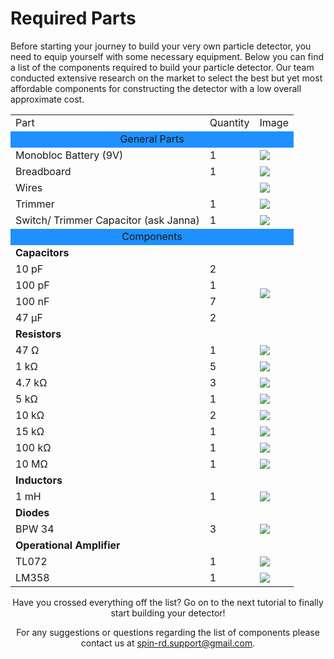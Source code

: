 # Required Parts

Before starting your journey to build your very own particle detector, you need to equip yourself with some necessary equipment. Below you can find a list of the components required to build your particle detector. Our team conducted extensive research on the market to select the best but yet most affordable components for constructing the detector with a low overall approximate cost. 


<div align="center">
<table>
 <tr>
  <td>Part</td>
  <td>Quantity</td>
  <td>Image</td>
 </tr>
 <tr>
  <tr bgcolor="DodgerBlue">
  <td colspan="3"> <div align="center">General Parts<div></td>
 </tr>
 <tr>
  <td> Monobloc Battery (9V)</td>
  <td>1</td>
  <td><img src="https://user-images.githubusercontent.com/89271138/130350170-1d2ed2c6-aebd-44cc-920d-21e063ce7b7b.png"></td>
 </tr>
 <tr>
  <td>Breadboard</td>
  <td>1</td>
  <td><img src="https://user-images.githubusercontent.com/89271138/130350727-0d7b934b-bc15-4114-9d9d-629f988a4d03.png"></td>
 </tr>
 <tr>
  <td>Wires</td>
  <td>&nbsp;</td>
  <td><img src="https://user-images.githubusercontent.com/89271138/130350798-8f8e2a5c-7a91-4e4e-a54d-d124cf1f16dd.png"></td>
 </tr>
 </tr>
 <tr>
  <td>Trimmer</td>
  <td>1</td>
  <td><img src="https://user-images.githubusercontent.com/89271138/130350804-719733f5-fb74-42b4-aedc-ab8f19deeae4.png"></td>
 </tr>
 <tr>
  <td>Switch/ Trimmer Capacitor (ask Janna)</td>
  <td>1</td>
  <td><img src="https://user-images.githubusercontent.com/89271138/130350822-afde2c35-5da7-4f7d-aea9-21c306a22d68.png"></td>
 </tr>
  <tr bgcolor="DodgerBlue">
  <td colspan="3"tomao> <div align="center">Components<div></td>
 </tr>
 <tr>
 <td colspan="3"> <b>Capacitors</b></td>
 </tr>
 <tr>
  <td>10 pF</td>
  <td>2</td>
  <td rowspan="4"><img src="https://user-images.githubusercontent.com/89271138/130351400-e4e6eb03-cab4-4bc0-b738-2db2329a7125.png"></td>
 </tr>
 <tr>
  <td>100 pF</td>
  <td>1</td>
 </tr>
 <tr>
  <td>100 nF</td>
  <td>7</td>
 </tr>
 <tr>
  <td>47 μF</td>
  <td>2</td>
 </tr>
 <tr>
  <td colspan="3"> <b>Resistors</b></td>
 </tr>
 <tr>
  <td>47 Ω</td>
  <td>1</td>
  <td><img src="https://user-images.githubusercontent.com/89271138/130352521-7d639eeb-9087-48ba-8f9c-42722df2040c.png"></td>
 </tr>
 <tr>
  <td> 1 kΩ</td>
  <td>5</td>
  <td><img src="https://user-images.githubusercontent.com/89271138/130352529-da2db8e0-c738-4e3c-b78a-4cf1e811933c.png"></td>
 </tr>
 <tr>
  <td>4.7 kΩ</td>
  <td>3</td>
  <td><img src="https://user-images.githubusercontent.com/89271138/130352535-669e5611-d912-4166-bade-68a06ffc8bc4.png"></td>
 </tr>
 <tr>
  <td>5 kΩ</td>
  <td>1</td>
  <td><img src="https://user-images.githubusercontent.com/89271138/130352546-b123ed7c-d2ea-4814-a162-5cbd2cea67d9.png"></td>
 </tr>
 <tr>
  <td>10 kΩ</td>
  <td>2</td>
  <td><img src="https://user-images.githubusercontent.com/89271138/130352552-28656a1a-63f1-4c3a-b4d8-61c4da870e52.png"></td>
 </tr>
 <tr>
  <td>15 kΩ</td>
  <td>1</td>
  <td><img src="https://user-images.githubusercontent.com/89271138/130352556-3d473fde-3379-4669-9b99-e62599ef6707.png"></td>
 </tr>
 <tr>
  <td>100 kΩ</td>
  <td>1</td>
  <td><img src="https://user-images.githubusercontent.com/89271138/130352560-28091426-d9ce-4796-97bb-5677e727e8b3.png"></td>
 </tr>
 <tr>
  <td>10 MΩ</td>
  <td>1</td>
  <td><img src="https://user-images.githubusercontent.com/89271138/130352563-c5901d7a-7840-4769-b920-57bb8e6234ab.png"></td>
 </tr>
 <tr>
  <td colspan="3"> <b>Inductors</b></td>
 </tr>
 <tr>
  <td>1 mH</td>
  <td>1</td>
  <td><img src="https://user-images.githubusercontent.com/89271138/130352937-50930170-84e2-47de-b23a-b458db3e586d.png"></td>
 </tr>
 <tr>
   <td colspan="3"> <b>Diodes</b></td>
 </tr>
 <tr>
  <td>BPW 34</td>
  <td>3</td>
  <td><img src="https://user-images.githubusercontent.com/89271138/130352946-a5f32c2b-4e82-4ff3-a27f-3b0f563b4ebe.png"></td>
 </tr>
 <tr>
  <td colspan="3"> <b>Operational Amplifier</b></td>
 </tr>
 <tr>
  <td>TL072</td>
  <td>1</td>
  <td><img src="https://user-images.githubusercontent.com/89271138/130352950-32a37d2e-7df7-4218-a79e-86b4137ae4b9.png"></td>
 </tr>
 <tr>
  <td>LM358</td>
  <td>1</td>
  <td><img src="https://user-images.githubusercontent.com/89271138/130353012-30e11e83-b6b7-4c55-8ee5-d00d90bd10f1.png"></td>
 </tr>
</table>
<div>

Have you crossed everything off the list?
Go on to the next tutorial to finally start building your detector!

For any suggestions or questions regarding the list of components please contact us at [spin-rd.support@gmail.com](mailto:spin-rd.support@gmail.com).
